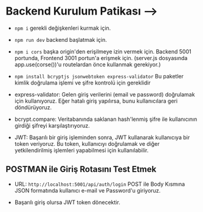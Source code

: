 # Backend Kurulum Patikası -->

* `npm i` gerekli değişkenleri kurmak için.
* `npm run dev` backend başlatmak için.
* `npm i cors` başka origin'den erişilmeye izin vermek için. Backend 5001 portunda, Frontend 3001 portun'a erişmek için. (server.js dosyasında app.use(corse())'u routelardan önce kullanmak gerekiyor.)

* `npm install bcryptjs jsonwebtoken express-validator` Bu paketler kimlik doğrulama işlemi ve şifre kontrolü için gereklidir
* express-validator: Gelen giriş verilerini (email ve password) doğrulamak için kullanıyoruz. Eğer hatalı giriş yapılırsa, bunu kullanıcılara geri döndürüyoruz.
* bcrypt.compare: Veritabanında saklanan hash'lenmiş şifre ile kullanıcının girdiği şifreyi karşılaştırıyoruz.
* JWT: Başarılı bir giriş işleminden sonra, JWT kullanarak kullanıcıya bir token veriyoruz. Bu token, kullanıcıyı doğrulamak ve diğer yetkilendirilmiş işlemleri yapabilmesi için kullanılabilir.

 ## POSTMAN ile Giriş Rotasını Test Etmek

 * URL: `http://localhost:5001/api/auth/login` POST ile Body Kısmına JSON formatında kullanıcı e-mail ve Password'u giriyoruz.

 * Başarılı giriş olursa JWT token dönecektir.